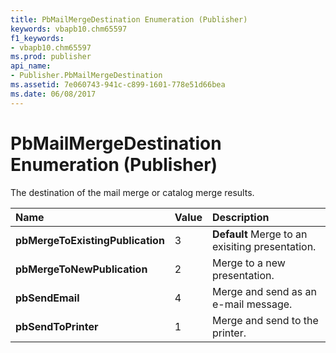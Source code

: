 ```yaml
---
title: PbMailMergeDestination Enumeration (Publisher)
keywords: vbapb10.chm65597
f1_keywords:
- vbapb10.chm65597
ms.prod: publisher
api_name:
- Publisher.PbMailMergeDestination
ms.assetid: 7e060743-941c-c899-1601-778e51d66bea
ms.date: 06/08/2017
---
```



# PbMailMergeDestination Enumeration (Publisher)

The destination of the mail merge or catalog merge results.



|**Name**|**Value**|**Description**|
|:-----|:-----|:-----|
| **pbMergeToExistingPublication**|3| **Default** Merge to an exisiting presentation.|
| **pbMergeToNewPublication**|2|Merge to a new presentation.|
| **pbSendEmail**|4|Merge and send as an e-mail message.|
| **pbSendToPrinter**|1|Merge and send to the printer.|

